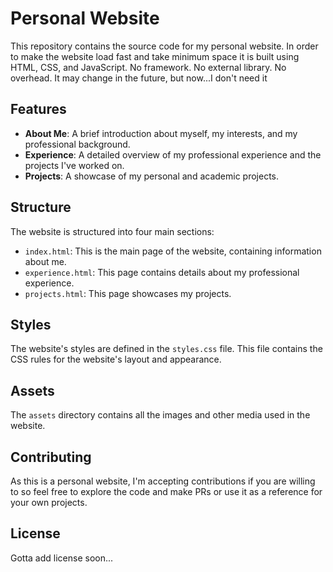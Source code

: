 ﻿# Personal Website

This repository contains the source code for my personal website.
In order to make the website load fast and take minimum space it is built using HTML, CSS, and JavaScript.
No framework. No external library. No overhead.
It may change in the future, but now...I don't need it

## Features

- **About Me**: A brief introduction about myself, my interests, and my professional background.
- **Experience**: A detailed overview of my professional experience and the projects I've worked on.
- **Projects**: A showcase of my personal and academic projects.

## Structure

The website is structured into four main sections:

- `index.html`: This is the main page of the website, containing information about me.
- `experience.html`: This page contains details about my professional experience.
- `projects.html`: This page showcases my projects.

## Styles

The website's styles are defined in the `styles.css` file. This file contains the CSS rules for the website's layout and appearance.

## Assets

The `assets` directory contains all the images and other media used in the website.

## Contributing

As this is a personal website, I'm accepting contributions if you are willing to so feel free to explore the code and make PRs or use it as a reference for your own projects.

## License

Gotta add license soon...
